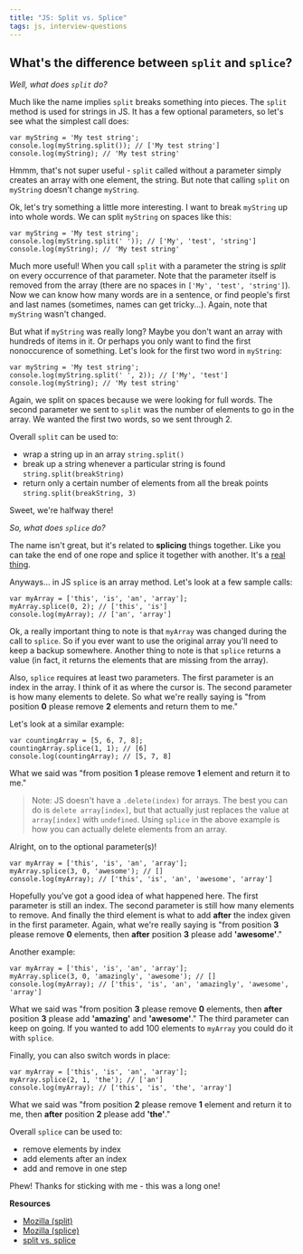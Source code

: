 ```yaml
---
title: "JS: Split vs. Splice"
tags: js, interview-questions
---
```


## What's the difference between `split` and `splice`?

*Well, what does `split` do?*

Much like the name implies `split` breaks something into pieces. The `split` method is used for strings in JS. It has a few optional parameters, so let's see what the simplest call does:

```
var myString = 'My test string';
console.log(myString.split()); // ['My test string']
console.log(myString); // 'My test string'
```

Hmmm, that's not super useful - `split` called without a parameter simply creates an array with one element, the string. But note that calling `split` on `myString` doesn't change `myString`.

Ok, let's try something a little more interesting. I want to break `myString` up into whole words. We can split `myString` on spaces like this:

```
var myString = 'My test string';
console.log(myString.split(' ')); // ['My', 'test', 'string']
console.log(myString); // 'My test string'
```

Much more useful! When you call `split` with a parameter the string is *split* on every occurrence of that parameter. Note that the parameter itself is removed from the array (there are no spaces in `['My', 'test', 'string']`). Now we can know how many words are in a sentence, or find people's first and last names (sometimes, names can get tricky...). Again, note that `myString` wasn't changed.

But what if `myString` was really long? Maybe you don't want an array with hundreds of items in it. Or perhaps you only want to find the first nonoccurence of something. Let's look for the first two word in `myString`:

```
var myString = 'My test string';
console.log(myString.split(' ', 2)); // ['My', 'test']
console.log(myString); // 'My test string'
```

Again, we split on spaces because we were looking for full words. The second parameter we sent to `split` was the number of elements to go in the array. We wanted the first two words, so we sent through 2.

Overall `split` can be used to:

* wrap a string up in an array `string.split()`
* break up a string whenever a particular string is found `string.split(breakString)`
* return only a certain number of elements from all the break points `string.split(breakString, 3)`

Sweet, we're halfway there!

*So, what does `splice` do?*

The name isn't great, but it's related to **splicing** things together. Like you can take the end of one rope and splice it together with another. It's a [real thing](https://www.google.com.au/search?q=splice+rope).

Anyways... in JS `splice` is an array method. Let's look at a few sample calls:

```
var myArray = ['this', 'is', 'an', 'array'];
myArray.splice(0, 2); // ['this', 'is']
console.log(myArray); // ['an', 'array']
```

Ok, a really important thing to note is that `myArray` was changed during the call to `splice`. So if you ever want to use the original array you'll need to keep a backup somewhere. Another thing to note is that `splice` returns a value (in fact, it returns the elements that are missing from the array).

Also, `splice` requires at least two parameters. The first parameter is an index in the array. I think of it as where the cursor is. The second parameter is how many elements to delete. So what we're really saying is "from position **0** please remove **2** elements and return them to me."

Let's look at a similar example:

```
var countingArray = [5, 6, 7, 8];
countingArray.splice(1, 1); // [6]
console.log(countingArray); // [5, 7, 8]
```

What we said was "from position **1** please remove **1** element and return it to me."

> Note: JS doesn't have a `.delete(index)` for arrays. The best you can do is `delete array[index]`, but that actually just replaces the value at `array[index]` with `undefined`. Using `splice` in the above example is how you can actually delete elements from an array.

Alright, on to the optional parameter(s)!

```
var myArray = ['this', 'is', 'an', 'array'];
myArray.splice(3, 0, 'awesome'); // []
console.log(myArray); // ['this', 'is', 'an', 'awesome', 'array']
```

Hopefully you've got a good idea of what happened here. The first parameter is still an index. The second parameter is still how many elements to remove. And finally the third element is what to add **after** the index given in the first parameter. Again, what we're really saying is "from position **3** please remove **0** elements, then **after** position **3** please add **'awesome'**."

Another example:

```
var myArray = ['this', 'is', 'an', 'array'];
myArray.splice(3, 0, 'amazingly', 'awesome'); // []
console.log(myArray); // ['this', 'is', 'an', 'amazingly', 'awesome', 'array']
```

What we said was "from position **3** please remove **0** elements, then **after** position **3** please add **'amazing'** and **'awesome'**." The third parameter can keep on going. If you wanted to add 100 elements to `myArray` you could do it with `splice`.

Finally, you can also switch words in place:

```
var myArray = ['this', 'is', 'an', 'array'];
myArray.splice(2, 1, 'the'); // ['an']
console.log(myArray); // ['this', 'is', 'the', 'array']
```

What we said was "from position **2** please remove **1** element and return it to me, then **after** position **2** please add **'the'**."

Overall `splice` can be used to:

* remove elements by index
* add elements after an index
* add and remove in one step

Phew! Thanks for sticking with me - this was a long one!

**Resources**

* [Mozilla (split)](https://developer.mozilla.org/en-US/docs/Web/JavaScript/Reference/Global_Objects/String/split)
* [Mozilla (splice)](https://developer.mozilla.org/en-US/docs/Web/JavaScript/Reference/Global_Objects/Array/splice)
* [split vs. splice](http://ariya.ofilabs.com/2014/02/javascript-array-slice-vs-splice.html)

